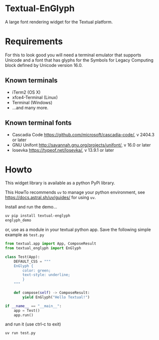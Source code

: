 # Textual-EnGlyph
A large font rendering widget for the Textual platform.

# Requirements
For this to look good you will need a terminal emulator that supports Unicode and a font
that has glyphs for the Symbols for Legacy Computing block defined by Unicode version 16.0. 

## Known terminals
 - iTerm2 (OS X)
 - xfce4-Terminal (Linux)
 - Terminal (Windows)
 - ...and many more.

## Known terminal fonts
 - Cascadia Code https://github.com/microsoft/cascadia-code/, v 2404.3 or later
 - GNU Unifont http://savannah.gnu.org/projects/unifont/, v 16.0 or later 
 - Iosevka https://typeof.net/Iosevka/, v 13.9.1 or later

# Howto
This widget library is available as a python PyPi library. 

This HowTo recommends `uv` to manage your python environment,
see https://docs.astral.sh/uv/guides/ for using `uv`.

Install and run the demo...
```bash
uv pip install textual-englyph
englyph_demo
```
or, use as a module in your textual python app. Save the following simple example as `test.py`
```python
from textual.app import App, ComposeResult
from textual_englyph import EnGlyph

class Test(App):
    DEFAULT_CSS = """
    EnGlyph {
        color: green;
        text-style: underline;
        }
    """

    def compose(self) -> ComposeResult:
        yield EnGlyph("Hello Textual!")

if __name__ == "__main__":
    app = Test()
    app.run()
```
and run it (use ctrl-c to exit)
```bash
uv run test.py
```
